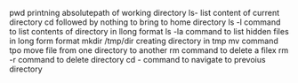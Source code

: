 pwd printning absolutepath of working directory
ls- list content of current directory
cd followed by nothing to bring to home directory
ls -l command to list contents of directory in llong format
ls -la command to list hidden files in long form format
mkdir /tmp/dir creating directory in tmp 
mv command tpo move file from one directory to another
rm command to delete a filex
rm -r command to delete directory
cd - command to navigate to prevoius directory